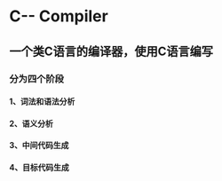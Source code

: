 # C-- Compiler
## 一个类C语言的编译器，使用C语言编写
### 分为四个阶段
#### 1、词法和语法分析
#### 2、语义分析
#### 3、中间代码生成
#### 4、目标代码生成
